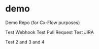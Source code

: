 # demo
Demo Repo
(for Cx-Flow purposes)

Test Webhook
Test Pull Request
Test JIRA

Test 2 and 3 and 4

